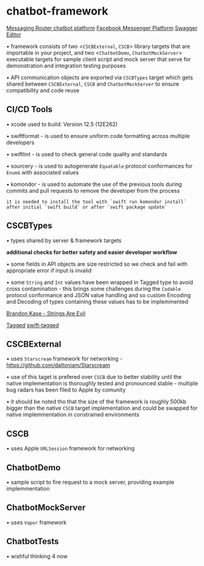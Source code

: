 # chatbot-framework

[Messaging Router chatbot platform](https://ceskasporitelna.github.io/messaging-router-docs/)
[Facebook Messenger Platform](https://developers.facebook.com/docs/messenger-platform)
[Swagger Editor](https://editor.swagger.io/)

• framework consists of two <`CSCBExternal`, `CSCB`> library targets that are importable in your project, and two <`ChatbotDemo`, `ChatbotMockServer`> executable targets for sample client script and mock server that serve for demonstration and integration testing purposes 

• API communication objects are exported via `CSCBTypes` target which gets shared between `CSCBExternal`, `CSCB` and `ChatbotMockServer` to ensure compatibility and code reuse

## CI/CD Tools

• xcode used to build: Version 12.5 (12E262)

• swiftformat - is used to ensure uniform code formatting across multiple developers

• swiftlint - is used to check general code quality and standards

• sourcery - is used to autogenerate `Equatable` protocol conformances for `Enum`s with associated values

• komondor - is used to automate the use of the previous tools during commits and pull requests to remove the developer from the process

    it is needed to install the tool with `swift run komondor install` after initial `swift build` or after `swift package update`

## CSCBTypes

• types shared by server & framework targets

**additional checks for better safety and easier developer workflow**

• some fields in API objects are size restricted so we check and fail with appropriate error if input is invalid

• some `String` and `Int` values have been wrapped in Tagged type to avoid cross contamination - this brings some challenges during the `Codable` protocol conformance and JSON value handling and so custom Encoding and Decoding of types containing these values has to be implemmented

[Brandon Kase - Strings Are Evil](https://www.youtube.com/watch?v=UTm5p96KlEc)

[Tagged](https://www.pointfree.co/episodes/ep12-tagged)
[swift-tagged](https://github.com/pointfreeco/swift-tagged)

## CSCBExternal

• uses `Starscream` framework for networking - https://github.com/daltoniam/Starscream

• use of this taget is prefered over `CSCB` due to better stability until the native implementation is thoroughly tested and pronounced stable - multiple bug radars has been filed to Apple by comunity 

• it should be noted tho that the size of the framework is roughly 500kb bigger than the native `CSCB` target implementation and could be swapped for native implemmentation in constrained environments

## CSCB

• uses Apple `URLSession` framework  for networking

## ChatbotDemo

• sample script to fire request to a mock server, providing example implemmentation

## ChatbotMockServer

• uses `Vapor` framework

## ChatbotTests

• wishful thinking 4 now
